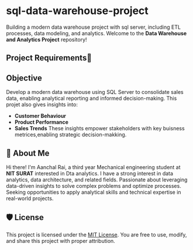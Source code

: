 # sql-data-warehouse-project
Building a modern data warehouse project with sql server, including ETL processes, data modeling, and analytics.
Welcome to the **Data Warehouse and Analytics Project** repository! 
## Project Requirements🚀 

## Objective
Develop a modern data warehouse using SQL Server to consolidate sales data, enabling analytical reporting and informed decision-making.
This projet also gives insights into:
- **Customer Behaviour**
- **Product Performance**
- **Sales Trends**
  These insights empower stakeholders with key buisness metrices,enabling strategic decision-makking.


## 🌟 About Me
 
 Hi there! I'm Aanchal Rai, a third year Mechanical engineering student at **NIT SURAT** interested in Dta analytics. I have a strong interest in data analytics, data architecture, and related fields. Passionate about leveraging data-driven insights to solve complex problems and optimize processes. Seeking opportunities to apply analytical skills and technical expertise in real-world projects.
 ## 🛡️ License
 
 This project is licensed under the [MIT License](LICENSE). You are free to use, modify, and share this project with proper attribution.
 
 
